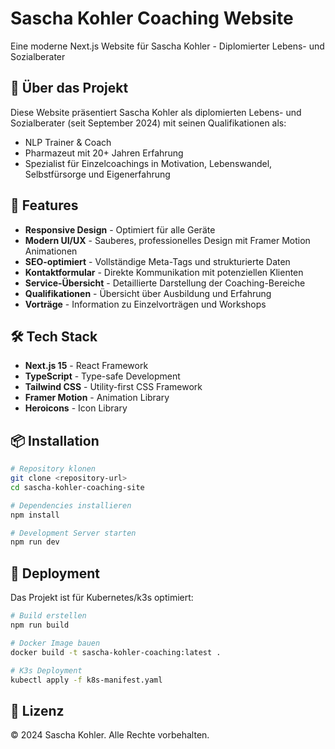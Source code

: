 # Sascha Kohler Coaching Website

Eine moderne Next.js Website für Sascha Kohler - Diplomierter Lebens- und Sozialberater

## 🎯 Über das Projekt

Diese Website präsentiert Sascha Kohler als diplomierten Lebens- und Sozialberater (seit September 2024) mit seinen Qualifikationen als:
- NLP Trainer & Coach
- Pharmazeut mit 20+ Jahren Erfahrung
- Spezialist für Einzelcoachings in Motivation, Lebenswandel, Selbstfürsorge und Eigenerfahrung

## 🚀 Features

- **Responsive Design** - Optimiert für alle Geräte
- **Modern UI/UX** - Sauberes, professionelles Design mit Framer Motion Animationen
- **SEO-optimiert** - Vollständige Meta-Tags und strukturierte Daten
- **Kontaktformular** - Direkte Kommunikation mit potenziellen Klienten
- **Service-Übersicht** - Detaillierte Darstellung der Coaching-Bereiche
- **Qualifikationen** - Übersicht über Ausbildung und Erfahrung
- **Vorträge** - Information zu Einzelvorträgen und Workshops

## 🛠 Tech Stack

- **Next.js 15** - React Framework
- **TypeScript** - Type-safe Development
- **Tailwind CSS** - Utility-first CSS Framework
- **Framer Motion** - Animation Library
- **Heroicons** - Icon Library

## 📦 Installation

```bash
# Repository klonen
git clone <repository-url>
cd sascha-kohler-coaching-site

# Dependencies installieren
npm install

# Development Server starten
npm run dev
```

## 🚢 Deployment

Das Projekt ist für Kubernetes/k3s optimiert:

```bash
# Build erstellen
npm run build

# Docker Image bauen
docker build -t sascha-kohler-coaching:latest .

# K3s Deployment
kubectl apply -f k8s-manifest.yaml
```

## 📝 Lizenz

© 2024 Sascha Kohler. Alle Rechte vorbehalten.

